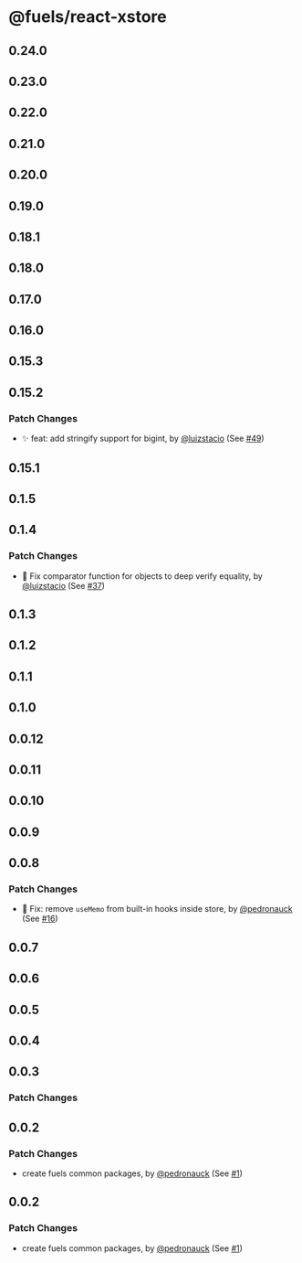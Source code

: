 # @fuels/react-xstore

## 0.24.0

## 0.23.0

## 0.22.0

## 0.21.0

## 0.20.0

## 0.19.0

## 0.18.1

## 0.18.0

## 0.17.0

## 0.16.0

## 0.15.3

## 0.15.2

### Patch Changes

- ✨ feat: add stringify support for bigint, by [@luizstacio](https://github.com/luizstacio) (See [#49](https://github.com/FuelLabs/fuels-npm-packs/pull/49))

## 0.15.1

## 0.1.5

## 0.1.4

### Patch Changes

- 🐞 Fix comparator function for objects to deep verify equality, by [@luizstacio](https://github.com/luizstacio) (See [#37](https://github.com/FuelLabs/fuels-npm-packs/pull/37))

## 0.1.3

## 0.1.2

## 0.1.1

## 0.1.0

## 0.0.12

## 0.0.11

## 0.0.10

## 0.0.9

## 0.0.8

### Patch Changes

- 🐞 Fix: remove `useMemo` from built-in hooks inside store, by [@pedronauck](https://github.com/pedronauck) (See [#16](https://github.com/FuelLabs/fuels-npm-packs/pull/16))

## 0.0.7

## 0.0.6

## 0.0.5

## 0.0.4

## 0.0.3

### Patch Changes

## 0.0.2

### Patch Changes

- create fuels common packages, by [@pedronauck](https://github.com/pedronauck) (See [#1](https://github.com/FuelLabs/fuels-npm-packs/pull/1))

## 0.0.2

### Patch Changes

- create fuels common packages, by [@pedronauck](https://github.com/pedronauck) (See [#1](https://github.com/FuelLabs/fuels-npm-packs/pull/1))
